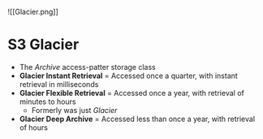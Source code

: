 ![[Glacier.png]]
# S3 Glacier
- The *Archive* access-patter storage class
- **Glacier Instant Retrieval** = Accessed once a quarter, with instant retrieval in milliseconds
- **Glacier Flexible Retrieval** = Accessed once a year, with retrieval of minutes to hours
	- Formerly was just *Glacier*
- **Glacier Deep Archive** = Accessed less than once a year, with retrieval of hours

